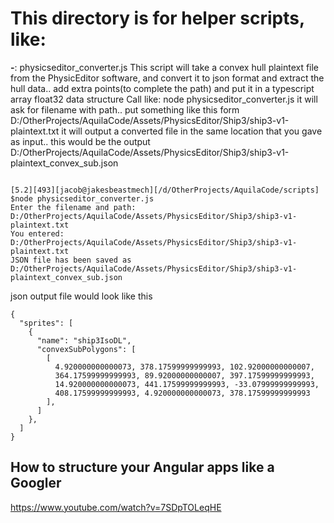 # This directory is for helper scripts, like:
**-**: physicseditor_converter.js
This script will take a convex hull plaintext file from the PhysicEditor software,
and convert it to json format and extract the hull data.. add extra points(to complete the path)
and put it in a typescript array float32 data structure
Call like: 
node physicseditor_converter.js 
it will ask for filename with path.. put something like this form
D:/OtherProjects/AquilaCode/Assets/PhysicsEditor/Ship3/ship3-v1-plaintext.txt
it will output a converted file in the same location that you gave as input.. this would be the output
D:/OtherProjects/AquilaCode/Assets/PhysicsEditor/Ship3/ship3-v1-plaintext_convex_sub.json

```

[5.2][493][jacob@jakesbeastmech][/d/OtherProjects/AquilaCode/scripts]
$node physicseditor_converter.js
Enter the filename and path: D:/OtherProjects/AquilaCode/Assets/PhysicsEditor/Ship3/ship3-v1-plaintext.txt
You entered: D:/OtherProjects/AquilaCode/Assets/PhysicsEditor/Ship3/ship3-v1-plaintext.txt
JSON file has been saved as D:/OtherProjects/AquilaCode/Assets/PhysicsEditor/Ship3/ship3-v1-plaintext_convex_sub.json

```

json output file would look like this
```
{
  "sprites": [
    {
      "name": "ship3IsoDL",
      "convexSubPolygons": [
        [
          4.920000000000073, 378.17599999999993, 102.92000000000007,
          364.17599999999993, 89.92000000000007, 397.17599999999993,
          14.920000000000073, 441.17599999999993, -33.07999999999993,
          408.17599999999993, 4.920000000000073, 378.17599999999993
        ],
      ]
    },
  ]
}
```


## How to structure your Angular apps like a Googler
https://www.youtube.com/watch?v=7SDpTOLeqHE
